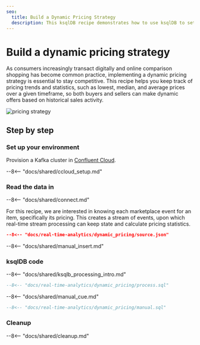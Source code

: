 ```yaml
---
seo:
  title: Build a Dynamic Pricing Strategy
  description: This ksqlDB recipe demonstrates how to use ksqlDB to set dynamic pricing in an online marketplace.
---
```


# Build a dynamic pricing strategy

As consumers increasingly transact digitally and online comparison shopping has become common practice, implementing a dynamic pricing strategy is essential to stay competitive. This recipe helps you keep track of pricing trends and statistics, such as lowest, median, and average prices over a given timeframe, so both buyers and sellers can make dynamic offers based on historical sales activity.

![pricing strategy](../../img/pricing.jpg)

## Step by step

### Set up your environment

Provision a Kafka cluster in [Confluent Cloud](https://www.confluent.io/confluent-cloud/tryfree/?utm_source=github&utm_medium=ksqldb_recipes&utm_campaign=dynamic_pricing).

--8<-- "docs/shared/ccloud_setup.md"

### Read the data in

--8<-- "docs/shared/connect.md"

For this recipe, we are interested in knowing each marketplace event for an item, specifically its pricing. 
This creates a stream of events, upon which real-time stream processing can keep state and calculate pricing statistics.

```json
--8<-- "docs/real-time-analytics/dynamic_pricing/source.json"
```

--8<-- "docs/shared/manual_insert.md"

### ksqlDB code

--8<-- "docs/shared/ksqlb_processing_intro.md"

```sql
--8<-- "docs/real-time-analytics/dynamic_pricing/process.sql"
```

--8<-- "docs/shared/manual_cue.md"

```sql
--8<-- "docs/real-time-analytics/dynamic_pricing/manual.sql"
```

### Cleanup

--8<-- "docs/shared/cleanup.md"
